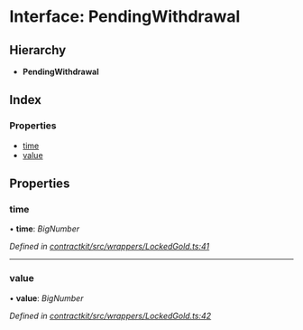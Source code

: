 # Interface: PendingWithdrawal

## Hierarchy

* **PendingWithdrawal**

## Index

### Properties

* [time](_wrappers_lockedgold_.pendingwithdrawal.md#time)
* [value](_wrappers_lockedgold_.pendingwithdrawal.md#value)

## Properties

###  time

• **time**: *BigNumber*

*Defined in [contractkit/src/wrappers/LockedGold.ts:41](https://github.com/celo-org/celo-monorepo/blob/master/packages/contractkit/src/wrappers/LockedGold.ts#L41)*

___

###  value

• **value**: *BigNumber*

*Defined in [contractkit/src/wrappers/LockedGold.ts:42](https://github.com/celo-org/celo-monorepo/blob/master/packages/contractkit/src/wrappers/LockedGold.ts#L42)*
